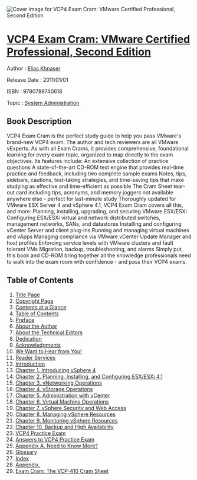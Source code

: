 ![Cover image for VCP4 Exam Cram: VMware Certified Professional, Second Edition](https://imgdetail.ebookreading.net/cover/cover/system_admin/EB9780789740618.jpg)

[VCP4 Exam Cram: VMware Certified Professional, Second Edition](https://ebookreading.net/view/book/VCP4+Exam+Cram%3A+VMware+Certified+Professional%2C+Second+Edition-EB9780789740618_1.html "VCP4 Exam Cram: VMware Certified Professional, Second Edition")
====================================================================================================================

Author : [Elias Khnaser](https://ebookreading.net/search/author/Elias+Khnaser)

Release Date : 2011/01/01

ISBN : 9780789740618

Topic : [System Administration](https://ebookreading.net/search/category/system-administration)

Book Description
-----------------

VCP4 Exam Cram is the perfect study guide to help you pass VMware's brand-new VCP4 exam. The author and tech reviewers are all VMware vExperts. As with all Exam Crams, it provides comprehensive, foundational learning for every exam topic, organized to map directly to the exam objectives. Its features include:
 An extensive collection of practice questions 
 A state-of-the-art CD-ROM test engine that provides real-time practice and feedback, including two complete sample exams 
 Notes, tips, sidebars, cautions, test-taking strategies, and time-saving tips that make studying as effective and time-efficient as possible 
 The Cram Sheet tear-out card including tips, acronyms, and memory joggers not available anywhere else - perfect for last-minute study 
Thoroughly updated for VMware ESX Server 4 and vSphere 4.1, VCP4 Exam Cram covers all this, and more:
 Planning, installing, upgrading, and securing VMware ESX/ESXi 
 Configuring ESX/ESXi virtual and network distributed switches, management networks, SANs, and datastores 
 Installing and configuring vCenter Server and client plug-ins 
 Running and managing virtual machines and vApps 
 Managing compliance via VMware vCenter Update Manager and host profiles 
 Enforcing service levels with VMware clusters and fault tolerant VMs 
 Migration, backup, troubleshooting, and alarms 
Simply put, this book and CD-ROM bring together all the knowledge professionals need to walk into the exam room with confidence - and pass their VCP4 exams.
              
Table of Contents
-----------------

1. [Title Page](https://ebookreading.net/view/book/VCP4+Exam+Cram%3A+VMware+Certified+Professional%2C+Second+Edition-EB9780789740618_2.html)
1. [Copyright Page](https://ebookreading.net/view/book/VCP4+Exam+Cram%3A+VMware+Certified+Professional%2C+Second+Edition-EB9780789740618_3.html)
1. [Contents at a Glance](https://ebookreading.net/view/book/VCP4+Exam+Cram%3A+VMware+Certified+Professional%2C+Second+Edition-EB9780789740618_5.html)
1. [Table of Contents](https://ebookreading.net/view/book/VCP4+Exam+Cram%3A+VMware+Certified+Professional%2C+Second+Edition-EB9780789740618_6.html)
1. [Preface](https://ebookreading.net/view/book/VCP4+Exam+Cram%3A+VMware+Certified+Professional%2C+Second+Edition-EB9780789740618_7.html)
1. [About the Author](https://ebookreading.net/view/book/VCP4+Exam+Cram%3A+VMware+Certified+Professional%2C+Second+Edition-EB9780789740618_8.html)
1. [About the Technical Editors](https://ebookreading.net/view/book/VCP4+Exam+Cram%3A+VMware+Certified+Professional%2C+Second+Edition-EB9780789740618_9.html)
1. [Dedication](https://ebookreading.net/view/book/VCP4+Exam+Cram%3A+VMware+Certified+Professional%2C+Second+Edition-EB9780789740618_4.html)
1. [Acknowledgments](https://ebookreading.net/view/book/VCP4+Exam+Cram%3A+VMware+Certified+Professional%2C+Second+Edition-EB9780789740618_10.html)
1. [We Want to Hear from You!](https://ebookreading.net/view/book/VCP4+Exam+Cram%3A+VMware+Certified+Professional%2C+Second+Edition-EB9780789740618_11.html)
1. [Reader Services](https://ebookreading.net/view/book/VCP4+Exam+Cram%3A+VMware+Certified+Professional%2C+Second+Edition-EB9780789740618_12.html)
1. [Introduction](https://ebookreading.net/view/book/VCP4+Exam+Cram%3A+VMware+Certified+Professional%2C+Second+Edition-EB9780789740618_13.html)
1. [Chapter 1. Introducing vSphere 4](https://ebookreading.net/view/book/VCP4+Exam+Cram%3A+VMware+Certified+Professional%2C+Second+Edition-EB9780789740618_14.html)
1. [Chapter 2. Planning, Installing, and Configuring ESX/ESXi 4.1](https://ebookreading.net/view/book/VCP4+Exam+Cram%3A+VMware+Certified+Professional%2C+Second+Edition-EB9780789740618_15.html)
1. [Chapter 3. vNetworking Operations](https://ebookreading.net/view/book/VCP4+Exam+Cram%3A+VMware+Certified+Professional%2C+Second+Edition-EB9780789740618_16.html)
1. [Chapter 4. vStorage Operations](https://ebookreading.net/view/book/VCP4+Exam+Cram%3A+VMware+Certified+Professional%2C+Second+Edition-EB9780789740618_17.html)
1. [Chapter 5. Administration with vCenter](https://ebookreading.net/view/book/VCP4+Exam+Cram%3A+VMware+Certified+Professional%2C+Second+Edition-EB9780789740618_18.html)
1. [Chapter 6. Virtual Machine Operations](https://ebookreading.net/view/book/VCP4+Exam+Cram%3A+VMware+Certified+Professional%2C+Second+Edition-EB9780789740618_19.html)
1. [Chapter 7. vSphere Security and Web Access](https://ebookreading.net/view/book/VCP4+Exam+Cram%3A+VMware+Certified+Professional%2C+Second+Edition-EB9780789740618_20.html)
1. [Chapter 8. Managing vSphere Resources](https://ebookreading.net/view/book/VCP4+Exam+Cram%3A+VMware+Certified+Professional%2C+Second+Edition-EB9780789740618_21.html)
1. [Chapter 9. Monitoring vSphere Resources](https://ebookreading.net/view/book/VCP4+Exam+Cram%3A+VMware+Certified+Professional%2C+Second+Edition-EB9780789740618_22.html)
1. [Chapter 10. Backup and High Availability](https://ebookreading.net/view/book/VCP4+Exam+Cram%3A+VMware+Certified+Professional%2C+Second+Edition-EB9780789740618_23.html)
1. [VCP4 Practice Exam](https://ebookreading.net/view/book/VCP4+Exam+Cram%3A+VMware+Certified+Professional%2C+Second+Edition-EB9780789740618_24.html)
1. [Answers to VCP4 Practice Exam](https://ebookreading.net/view/book/VCP4+Exam+Cram%3A+VMware+Certified+Professional%2C+Second+Edition-EB9780789740618_25.html)
1. [Appendix A. Need to Know More?](https://ebookreading.net/view/book/VCP4+Exam+Cram%3A+VMware+Certified+Professional%2C+Second+Edition-EB9780789740618_26.html)
1. [Glossary](https://ebookreading.net/view/book/VCP4+Exam+Cram%3A+VMware+Certified+Professional%2C+Second+Edition-EB9780789740618_27.html)
1. [Index](https://ebookreading.net/view/book/VCP4+Exam+Cram%3A+VMware+Certified+Professional%2C+Second+Edition-EB9780789740618_28.html)
1. [Appendix.](https://ebookreading.net/view/book/VCP4+Exam+Cram%3A+VMware+Certified+Professional%2C+Second+Edition-EB9780789740618_29.html)
1. [Exam Cram: The VCP-410 Cram Sheet](https://ebookreading.net/view/book/VCP4+Exam+Cram%3A+VMware+Certified+Professional%2C+Second+Edition-EB9780789740618_30.html)
